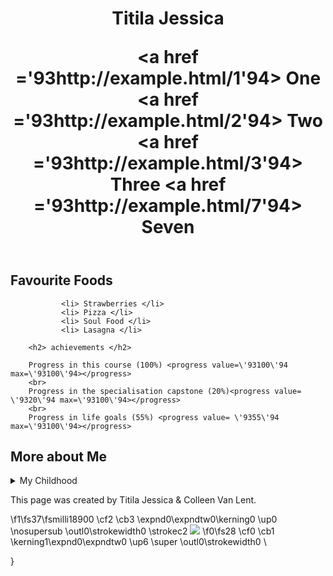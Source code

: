 <!DOCTYPE html>

<hmtl>

<title> Final Project </title>
</head>
<body>
<header>
<h1>Titila Jessica <h/1>
 
<nav>
 
<a href =\'93http://example.html/1\'94> One </a>
<a href =\'93http://example.html/2\'94> Two </a>
<a href =\'93http://example.html/3\'94> Three </a>
<a href =\'93http://example.html/7\'94> Seven </a>

</nav>

</header>

<h2>Favourite Foods </h2>

<ul> 
 
			<li> Strawberries </li>
			<li> Pizza </li>
			<li> Soul Food </li>
			<li> Lasagna </li>

</ul>

<section>
 
		<h2> achievements </h2>
  
		Progress in this course (100%) <progress value=\'93100\'94 max=\'93100\'94></progress>
		<br>
		Progress in the specialisation capstone (20%)<progress value= \'9320\'94 max=\'93100\'94></progress>
		<br>
		Progress in life goals (55%) <progress value= \'9355\'94 max=\'93100\'94></progress>	
</section>

<section>
<h2> More about Me </h2>
<details>
<summary> My Childhood </summary>
<p> I grow in a Caserta province in Southern Italy. I really miss the beer and mozzarella \'92s party during the summer </p>
</details>
</section>
<footer>
<p>
This page was created by Titila Jessica & Colleen Van Lent. 

\f1\fs37\fsmilli18900 \cf2 \cb3 \expnd0\expndtw0\kerning0
\up0 \nosupersub \outl0\strokewidth0 \strokec2 <img src = "myPicture.jpg">
\f0\fs28 \cf0 \cb1 \kerning1\expnd0\expndtw0 \up6 \super \outl0\strokewidth0  </a> \
</p>
</footer>
</body>
</html>}

